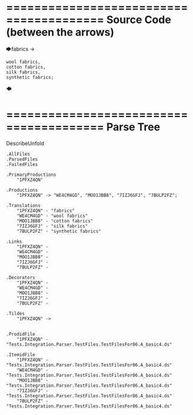 ========================================
Source Code (between the arrows)
========================================

🡆fabrics ->

    wool fabrics,
    cotton fabrics,
    silk fabrics,
    synthetic fabrics;
🡄

========================================
Parse Tree
========================================
DescribeUnfold

    .AllFiles
    .ParsedFiles
    .FailedFiles

    .PrimaryProductions
        "1PFXZ4QN" 

    .Productions
        "1PFXZ4QN" -> "WE4CM4GD", "MOO1JBB8", "7IZJ6GFJ", "7BULP2FZ";

    .Translations
        "1PFXZ4QN" - "fabrics"
        "WE4CM4GD" - "wool fabrics"
        "MOO1JBB8" - "cotton fabrics"
        "7IZJ6GFJ" - "silk fabrics"
        "7BULP2FZ" - "synthetic fabrics"

    .Links
        "1PFXZ4QN" - 
        "WE4CM4GD" - 
        "MOO1JBB8" - 
        "7IZJ6GFJ" - 
        "7BULP2FZ" - 

    .Decorators
        "1PFXZ4QN" - 
        "WE4CM4GD" - 
        "MOO1JBB8" - 
        "7IZJ6GFJ" - 
        "7BULP2FZ" - 

    .Tildes
        "1PFXZ4QN" -> 


    .ProdidFile
        "1PFXZ4QN" - "Tests.Integration.Parser.TestFiles.TestFilesFor06.A_basic4.ds"

    .ItemidFile
        "1PFXZ4QN" - "Tests.Integration.Parser.TestFiles.TestFilesFor06.A_basic4.ds"
        "WE4CM4GD" - "Tests.Integration.Parser.TestFiles.TestFilesFor06.A_basic4.ds"
        "MOO1JBB8" - "Tests.Integration.Parser.TestFiles.TestFilesFor06.A_basic4.ds"
        "7IZJ6GFJ" - "Tests.Integration.Parser.TestFiles.TestFilesFor06.A_basic4.ds"
        "7BULP2FZ" - "Tests.Integration.Parser.TestFiles.TestFilesFor06.A_basic4.ds"

